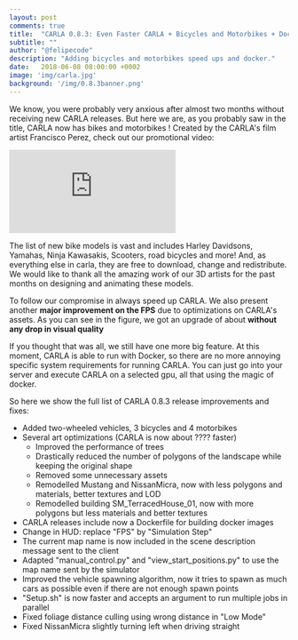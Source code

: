 ```yaml
---
layout: post
comments: true
title:  "CARLA 0.8.3: Even Faster CARLA + Bicycles and Motorbikes + Docker"
subtitle: ""
author: "@felipecode"
description: "Adding bicycles and motorbikes speed ups and docker."
date:   2018-06-08 08:00:00 +0002
image: 'img/carla.jpg'
background: '/img/0.8.3banner.png'
---
```


We know, you were probably very
 anxious after almost two months without receiving  new
CARLA releases. But here we are, as you probably
saw in the title, CARLA now has bikes and motorbikes !
Created by the CARLA's film artist Francisco Perez,
check out our promotional video:

<div class="intrinsic-container intrinsic-container-16x9">
  <iframe src="https://www.youtube.com/embed/6uCbRHj3ojo?feature=oembed&vq=hd720" frameborder="0" gesture="media" allowfullscreen="" class="fluidvids-item" data-fluidvids="loaded"></iframe>
</div>

The list of new bike models is vast and includes Harley Davidsons,
Yamahas, Ninja Kawasakis, Scooters, road bicycles and more!
And, as everything else in carla,
 they are free to download, change and redistribute. We would like
  to thank all the  amazing work of our 3D artists for the past months
  on designing and animating these models.


To follow our compromise in always speed up CARLA. We also present 
another **major improvement on the FPS** due to optimizations on CARLA's assets. 
As you can see in the figure, we got an upgrade of about  **without any drop in visual quality**







If you thought that was all, we still have one more big feature.
At this moment, CARLA is able to run with Docker, so there are no
more  annoying specific system requirements for
running CARLA. You can just go into your server and execute CARLA
on a selected gpu, all that using the magic of docker.

So here we show the full list of CARLA 0.8.3 release improvements and fixes:


  * Added two-wheeled vehicles, 3 bicycles and 4 motorbikes
  * Several art optimizations (CARLA is now about ???? faster)
    - Improved the performance of trees
    - Drastically reduced the number of polygons of the landscape while keeping the original shape
    - Removed some unnecessary assets
    - Remodelled Mustang and NissanMicra, now with less polygons and materials, better textures and LOD
    - Remodelled building SM_TerracedHouse_01, now with more polygons but less materials and better textures
  * CARLA releases include now a Dockerfile for building docker images
  * Change in HUD: replace "FPS" by "Simulation Step"
  * The current map name is now included in the scene description message sent to the client
  * Adapted "manual_control.py" and "view_start_positions.py" to use the map name sent by the simulator
  * Improved the vehicle spawning algorithm, now it tries to spawn as much cars as possible even if there are not enough spawn points
  * "Setup.sh" is now faster and accepts an argument to run multiple jobs in parallel
  * Fixed foliage distance culling using wrong distance in "Low Mode"
  * Fixed NissanMicra slightly turning left when driving straight